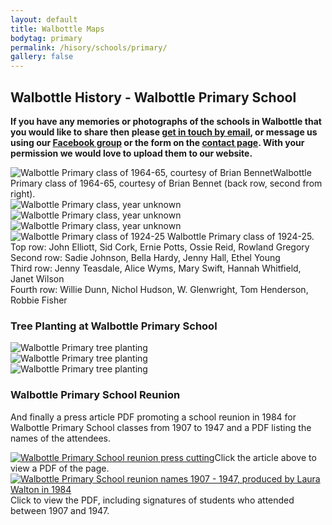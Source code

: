 ```yaml
---
layout: default
title: Walbottle Maps
bodytag: primary
permalink: /hisory/schools/primary/
gallery: false
---
```

<div class="container-fluid historyBG"> <!-- container-fluid -->
	<div class="row"> <!-- row -->
		<div class="col-sm-1 col-xs-0"></div>
		<div class="col-sm-10 col-xs-12 mainPanel"> <!-- mainPanel -->
			<div class="row"> <!-- row -->
				<div class="col-xs-12">
			  		<h2>Walbottle History - Walbottle Primary School</h2>
				</div>
				<div class="col-xs-12">
					<p><strong>If you have any memories or photographs of the schools in Walbottle that you would like to share then please <a href="mailto:walbottlera@gmail.com" title="email Walbottle Village Tenants &amp; Residents Association">get in touch by email</a>, or message us using our <a href="https://www.facebook.com/groups/247285659849433" title="visit our Facebook group in a new window" target="_blank" accesskey="f">Facebook group</a> or the form on the <a href="contact.html" title="visit the contact page" target="_self">contact page</a>. With your permission we would love to upload them to our website.</strong></p>
				</div>
				<div class="col-xs-12">
					<div class="row-eq-height primary">
						<div class="col-md-4 col-xs-12">
							<img src="/assets/images/primary01.jpg" class="img-responsive" alt="Walbottle Primary class of 1964-65, courtesy of Brian Bennet"/><caption>Walbottle Primary class of 1964-65, courtesy of Brian Bennet (back row, second from right).</caption>
						</div>
						<div class="col-md-4 col-xs-12">
							<img src="/assets/images/primary02.jpg" class="img-responsive" alt="Walbottle Primary class, year unknown"/>
						</div>
						<div class="col-md-4 col-xs-12">
							<img src="/assets/images/primary03.jpg" class="img-responsive" alt="Walbottle Primary class, year unknown"/>
						</div>
					</div> <!-- /row -->
					<div class="row-eq-height primary">
						<div class="col-md-4 col-xs-12">
							<img src="/assets/images/primary04.jpg" class="img-responsive" alt="Walbottle Primary class, year unknown"/>
						</div>
						<div class="col-md-4 col-xs-12">
							<img src="/assets/images/primary05.jpg" class="img-responsive" alt="Walbottle Primary class of 1924-25"/>
							<caption>Walbottle Primary class of 1924-25.<br>
							Top row: John Elliott, Sid Cork, Ernie Potts, Ossie Reid, Rowland Gregory<br>
							Second row: Sadie Johnson, Bella Hardy, Jenny Hall, Ethel Young<br>
							Third row: Jenny Teasdale, Alice Wyms, Mary Swift, Hannah Whitfield, Janet Wilson<br>
							Fourth row: Willie Dunn, Nichol Hudson, W. Glenwright, Tom Henderson, Robbie Fisher</caption>
						</div>
					</div>
				</div>
				<div class="col-xs-12">
					<h3>Tree Planting at Walbottle Primary School</h3>
				</div>
				<div class="col-md-4 col-xs-6">
					<img src="/assets/images/Walbottle-Primary-planting-trees_0001.jpg" class="img-responsive" alt="Walbottle Primary tree planting"/>
				</div>
				<div class="col-md-4 col-xs-6">
					<img src="/assets/images/Walbottle-Primary-planting-trees_0002.jpg" class="img-responsive" alt="Walbottle Primary tree planting"/>
				</div>
				<div class="col-md-4 col-xs-6">
					<img src="/assets/images/Walbottle-Primary-planting-trees_0003.jpg" class="img-responsive" alt="Walbottle Primary tree planting"/>
				</div>
				<div class="col-xs-12">
					<h3>Walbottle Primary School Reunion</h3>
					<p>And finally a press article PDF promoting a school reunion in 1984 for Walbottle Primary School classes from 1907 to 1947 and a PDF listing the names of the attendees.</p>
				</div>
				<div class="col-lg-6 col-md-6 col-sm-6 col-xs-6">
					<a href="pdfs/Walbottle-Primary-school-Reunion.pdf" title="click to view a PDF of the press cutting in a new window/tab" target="_blank"><img src="/assets/images/school-reunion-press.jpg" class="img-responsive" alt="Walbottle Primary School reunion press cutting"/></a><caption>Click the article above to view a PDF of the page.</caption>
				</div>
				<div class="col-lg-6 col-md-6 col-sm-6 col-xs-6">
					<a href="pdfs/Walbottle-school-reunion-1907-1947.pdf" title="click to view a PDF of the list of names in a new window/tab" target="_blank"><img src="/assets/images/school-reunion-names.jpg" class="img-responsive" alt="Walbottle Primary School reunion names 1907 - 1947, produced by Laura Walton in 1984"/></a><caption>Click to view the PDF, including signatures of students who attended between 1907 and 1947.</caption>
				</div>
			</div> <!-- /row -->
		</div> <!-- /mainPanel -->
		<div class="col-sm-1 col-xs-0"></div>
	</div> <!-- /row -->
</div> <!-- /container-fluid -->
